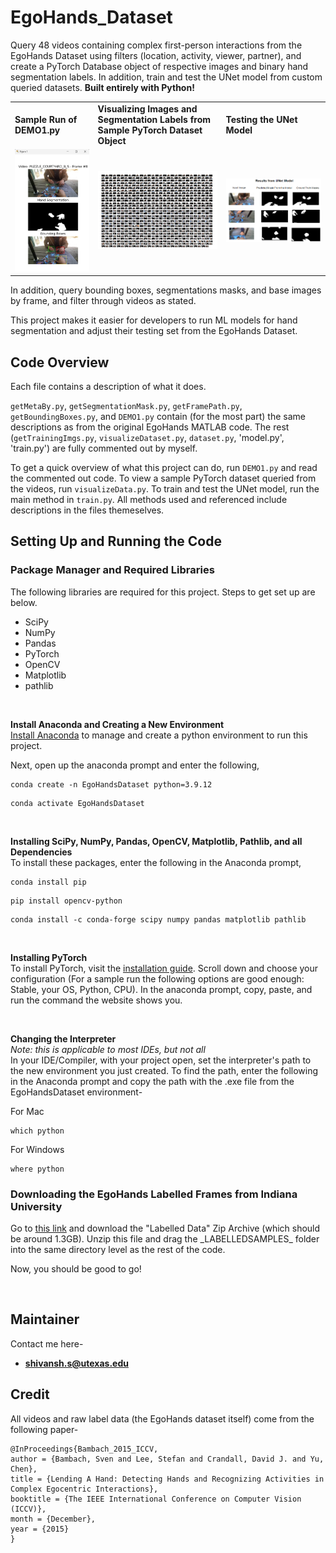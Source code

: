 # EgoHands_Dataset

Query 48 videos containing complex first-person interactions from the EgoHands Dataset using filters (location, activity, viewer, partner), and create a PyTorch Database object of respective images and binary hand segmentation labels. In addition, train and test the UNet model from custom queried datasets. **Built entirely with Python!**

<table>
<tr>
<td> <b>Sample Run of DEMO1.py</b>
<td><b>Visualizing Images and Segmentation Labels from Sample PyTorch Dataset Object</b>
<td><b>Testing the UNet Model</b>
</tr>
<tr>
<td> <img src="DEMO1output.png" alt="Drawing" style="width: 300px;"/> </td>
<td> <img src="SegmentationVisualization.png" alt="Drawing" style="width: 550px;"/> </td>
<td> <img src="unet_model_results.png" alt="Drawing" style="width: 550px;"/> </td>
</tr></table>


In addition, query bounding boxes, segmentations masks, and base images by frame, and filter through videos as stated.

This project makes it easier for developers to run ML models for hand segmentation and adjust their testing set from the EgoHands Dataset.

## Code Overview

Each file contains a description of what it does. 

`getMetaBy.py`, `getSegmentationMask.py`, `getFramePath.py`, `getBoundingBoxes.py`, and `DEMO1.py` contain (for the most part) the same descriptions as from the original EgoHands MATLAB code. The rest (`getTrainingImgs.py`, `visualizeDataset.py`, `dataset.py`, 'model.py', 'train.py') are fully commented out by myself.

To get a quick overview of what this project can do, run `DEMO1.py` and read the commented out code. To view a sample PyTorch dataset queried from the videos, run `visualizeData.py`. To train and test the UNet model, run the main method in `train.py`. All methods used and referenced include descriptions in the files themeselves.

## Setting Up and Running the Code

### Package Manager and Required Libraries
The following libraries are required for this project. Steps to get set up are below.
- SciPy
- NumPy
- Pandas
- PyTorch
- OpenCV
- Matplotlib
- pathlib

<br>

**Install Anaconda and Creating a New Environment**
<br>
[Install Anaconda](https://www.anaconda.com/) to manage and create a python environment to run this project. 

Next, open up the anaconda prompt and enter the following,
```
conda create -n EgoHandsDataset python=3.9.12
````
```
conda activate EgoHandsDataset
```

<br> 

**Installing SciPy, NumPy, Pandas, OpenCV, Matplotlib, Pathlib, and all Dependencies**
<br>
To install these packages, enter the following in the Anaconda prompt, 
```
conda install pip
```
```
pip install opencv-python
```
```
conda install -c conda-forge scipy numpy pandas matplotlib pathlib
````
<br>

**Installing PyTorch**
<br>
To install PyTorch, visit the [installation guide](https://pytorch.org/get-started/locally/). Scroll down and choose your configuration (For a sample run the following options are good enough: Stable, your OS, Python, CPU). In the anaconda prompt, copy, paste, and run the command the website shows you.

<br>

**Changing the Interpreter**
<br>
*Note: this is applicable to most IDEs, but not all*
<br>
In your IDE/Compiler, with your project open, set the interpreter's path to the new environment you just created. To find the path, enter the following in the Anaconda prompt and copy the path with the .exe file from the EgoHandsDataset environment-

For Mac
```
which python
```

For Windows
```
where python
```

### Downloading the EgoHands Labelled Frames from Indiana University
Go to [this link](http://vision.soic.indiana.edu/projects/egohands/) and download the "Labelled Data" Zip Archive (which should be around 1.3GB). Unzip this file and drag the \_LABELLEDSAMPLES\_ folder into the same directory level as the rest of the code.

Now, you should be good to go!

<br>

## Maintainer
Contact me here-
- **shivansh.s@utexas.edu**

## Credit
All videos and raw label data (the EgoHands dataset itself) come from the following paper-
<br>
```
@InProceedings{Bambach_2015_ICCV,
author = {Bambach, Sven and Lee, Stefan and Crandall, David J. and Yu, Chen},
title = {Lending A Hand: Detecting Hands and Recognizing Activities in Complex Egocentric Interactions},
booktitle = {The IEEE International Conference on Computer Vision (ICCV)},
month = {December},
year = {2015}
}
```
